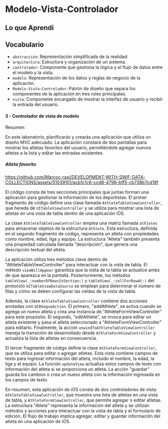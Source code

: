 # Modelo-Vista-Controlador



## Lo que Aprendí



## Vocabulario
- `abstracción`: Representación simplificada de la realidad.
- `arquitectura`: Estructura y organización de un sistema.
- `controlador`: Componente que gestiona la lógica y el flujo de datos entre el modelo y la vista.
- `modelo`: Representación de los datos y reglas de negocio de la aplicación.
- `Modelo-Vista-Controlador`: Patrón de diseño que separa los componentes de la aplicación en tres roles principales.
- `vista`: Componente encargado de mostrar la interfaz de usuario y recibir la entrada del usuario.

#### 3 - Controlador de vista de modelo

Resumen

En este laboratorio, planificarás y crearás una aplicación que utiliza un diseño MVC adecuado. La aplicación constará de dos pantallas para mostrar los atletas favoritos del usuario, permitiéndole agregar nuevos atletas a la lista y editar las entradas existentes.

##### Atleta favorito

https://github.com/Marcoc-rasi/DEVELOPMENT-WITH-SWIF-DATA-COLLECTIONS/assets/51039101/acb1c1c6-ccd8-4798-bff5-cb738b7cd19f

El código consta de tres secciones principales que juntas forman una aplicación para gestionar la información de los deportistas. El primer fragmento de código define una clase llamada `AthleteTableViewController`, que hereda de `UITableViewController` y se utiliza para mostrar una lista de atletas en una vista de tabla dentro de una aplicación iOS.

La clase `AthleteTableViewController` emplea una matriz llamada `athletes` para almacenar objetos de la estructura `Athlete`. Esta estructura, definida en el segundo fragmento de código, representa un atleta con propiedades como nombre, edad, liga y equipo. La estructura "Atleta" también presenta una propiedad calculada llamada "descripción", que genera una descripción textual del atleta.

La aplicación utiliza tres métodos clave dentro de "AthleteTableViewController" para interactuar con la vista de tabla. El método `viewWillAppear` garantiza que la vista de la tabla se actualice antes de que aparezca en la pantalla. Posteriormente, los métodos `tableView(_:numberOfRowsInSection:)` y `tableView(_:cellForRowAt:)` del protocolo `UITableViewDataSource` se emplean para determinar el número de filas y cómo se deben configurar las celdas de la vista de tabla.

Además, la clase `AthleteTableViewController` contiene dos acciones anotadas con `@IBSegueAction`. El primero, "addAthlete", se activa cuando se agrega un nuevo atleta y crea una instancia de "AthleteFormViewController" para este propósito. El segundo, "editAthlete", se invoca para editar un atleta existente y pasa el atleta seleccionado a "AthleteFormViewController" para editarlo. Finalmente, la acción `unwindToAthleteTableViewController` maneja la transición de desenrollado desde `AthleteFormViewController` y actualiza la lista de atletas en consecuencia.

El tercer fragmento de código define la clase `AthleteFormViewController`, que se utiliza para editar o agregar atletas. Esta vista contiene campos de texto para ingresar información del atleta, incluido el nombre, la edad, la liga y el equipo. La función `updateView` actualiza estos campos de texto con información del atleta si se proporciona un atleta. La acción "guardar" guarda los cambios o crea un nuevo atleta con la información ingresada en los campos de texto.

En resumen, esta aplicación de iOS consta de dos controladores de vista: `AthleteTableViewController`, que muestra una lista de atletas en una vista de tabla, y `AthleteFormViewController`, que permite agregar o editar atletas. La estructura "Atleta" representa la información del atleta y se utilizan métodos y acciones para interactuar con la vista de tabla y el formulario de edición. El flujo de trabajo implica agregar, editar y guardar información del atleta en una aplicación de iOS.
